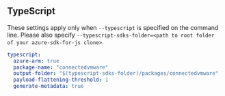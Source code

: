 ## TypeScript

These settings apply only when `--typescript` is specified on the command line.
Please also specify `--typescript-sdks-folder=<path to root folder of your azure-sdk-for-js clone>`.

```yaml $(typescript)
typescript:
  azure-arm: true
  package-name: "connectedvmware"
  output-folder: "$(typescript-sdks-folder)/packages/connectedvmware"
  payload-flattening-threshold: 1
  generate-metadata: true
```
